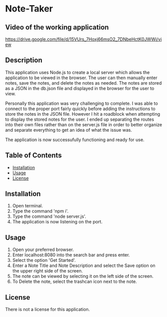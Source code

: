 # Note-Taker

## Video of the working application
https://drive.google.com/file/d/15VUrs_7Hoxj66msO2_7DNbeHctK0JWWi/view

## Description 
This application uses Node.js to create a local server which allows the application to be viewed in the browser. The user can then manually enter notes, save the notes, and delete the notes as needed. The notes are stored as a JSON in the db.json file and displayed in the browser for the user to view.

Personally this application was very challenging to complete. I was able to connect to the proper port fairly quickly before adding the instructions to store the notes in the JSON file. However I hit a roadblock when attempting to display the stored notes for the user. I ended up separating the routes into their own files rather than on the server.js file in order to better organize and separate everything to get an idea of what the issue was.

The application is now successufully functioning and ready for use.

## Table of Contents 
* [Installation](#installation) 
* [Usage](#usage) 
* [License](#license) 
 
## Installation 
1. Open terminal.
2. Type the command 'npm i'.
3. Type the command 'node server.js'.
4. The application is now listening on the port.
 
## Usage 
1. Open your preferred browser.  
2. Enter localhost:8080 into the search bar and press enter.
3. Select the option 'Get Started'.
4. Enter a Note Title and Note Description and select the Save option on the upper right side of the screen.
5. The note can be viewed by selecting it on the left side of the screen.
6. To Delete the note, select the trashcan icon next to the note.
 
## License 
There is not a license for this application. 
